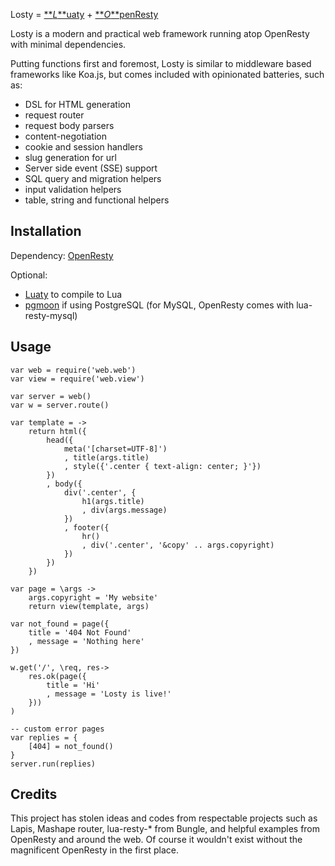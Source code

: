 Losty = [**_L_**uaty](https://github.com/gnois/luaty) + [**_O_**penResty](http://openresty.org)

Losty is a modern and practical web framework running atop OpenResty with minimal dependencies.

Putting functions first and foremost, Losty is similar to middleware based frameworks like Koa.js, but comes included with opinionated batteries, such as:

- DSL for HTML generation
- request router
- request body parsers
- content-negotiation
- cookie and session handlers
- slug generation for url
- Server side event (SSE) support
- SQL query and migration helpers
- input validation helpers
- table, string and functional helpers



Installation
------------

Dependency: [OpenResty](http://openresty.org)

Optional:
- [Luaty](https://github.com/gnois/luaty) to compile to Lua
- [pgmoon](https://github.com/leafo/pgmoon) if using PostgreSQL (for MySQL, OpenResty comes with lua-resty-mysql)



Usage
-----
```
var web = require('web.web')
var view = require('web.view')

var server = web()
var w = server.route()

var template = ->
	return html({
		head({
			meta('[charset=UTF-8]')
			, title(args.title)
			, style({'.center { text-align: center; }'})
		})
		, body({
			div('.center', {
				h1(args.title)
				, div(args.message)
			})
			, footer({
				hr()
				, div('.center', '&copy' .. args.copyright)
			})
		})
	})

var page = \args ->
	args.copyright = 'My website'
	return view(template, args)

var not_found = page({
	title = '404 Not Found'
	, message = 'Nothing here'
})

w.get('/', \req, res->
	res.ok(page({
		title = 'Hi'
		, message = 'Losty is live!'
	}))
)

-- custom error pages
var replies = {
	[404] = not_found()
}
server.run(replies)
```


Credits
-------
This project has stolen ideas and codes from respectable projects such as Lapis, Mashape router, lua-resty-* from Bungle, and helpful examples from OpenResty and around the web.
Of course it wouldn't exist without the magnificent OpenResty in the first place.
